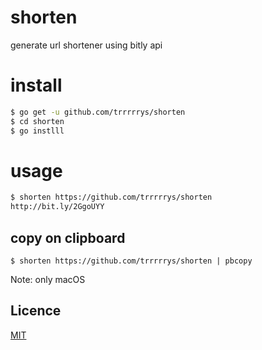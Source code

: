 # shorten
generate url shortener using bitly api

# install
``` sh
$ go get -u github.com/trrrrrys/shorten
$ cd shorten
$ go instlll
```

# usage

``` sh
$ shorten https://github.com/trrrrrys/shorten
http://bit.ly/2GgoUYY
```

## copy on clipboard
```
$ shorten https://github.com/trrrrrys/shorten | pbcopy
```
Note: only macOS


## Licence

[MIT](https://github.com/trrrrrys/shorten/blob/master/LICENSE)
